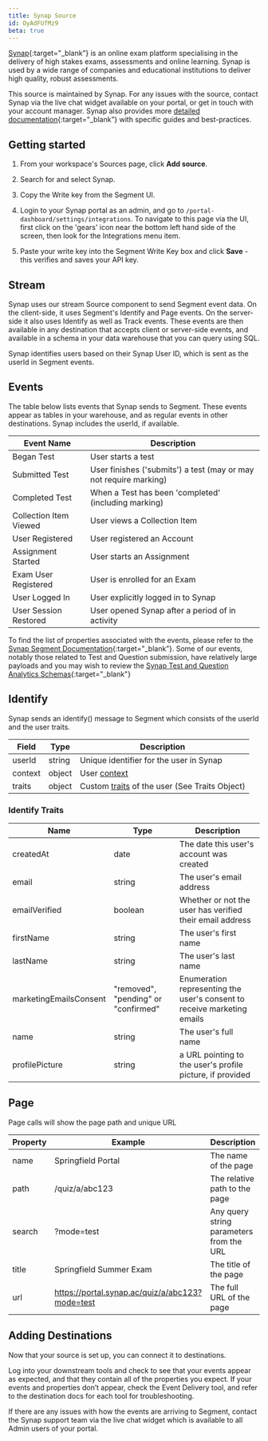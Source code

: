 ```yaml
---
title: Synap Source
id: OyAdFUfMz9
beta: true
---
```


[Synap](https://synap.ac){:target="_blank”} is an online exam platform specialising in the delivery of high stakes exams, assessments and online learning. Synap is used by a wide range of companies and educational institutions to deliver high quality, robust assessments.

This source is maintained by Synap. For any issues with the source, contact Synap via the live chat widget available on your portal, or get in touch with your account manager. Synap also provides more [detailed documentation](https://academy.synap.ac/doc/integrations/segment){:target="_blank”}  with specific guides and best-practices.

## Getting started

1. From your workspace's Sources page, click **Add source**.

2. Search for and select Synap.

3. Copy the Write key from the Segment UI.

4. Login to your Synap portal as an admin, and go to `/portal-dashboard/settings/integrations`. To navigate to this page via the UI, first click on the 'gears' icon near the bottom left hand side of the screen, then look for the Integrations menu item.

5. Paste your write key into the Segment Write Key box and click **Save** - this verifies and saves your API key.

## Stream

Synap uses our stream Source component to send Segment event data. On the client-side, it uses Segment's Identify and Page events. On the server-side it also uses Identify as well as Track events. These events are then available in any destination that accepts client or server-side events, and available in a schema in your data warehouse that you can query using SQL.

Synap identifies users based on their Synap User ID, which is sent as the userId in Segment events.

## Events

The table below lists events that Synap sends to Segment. These events appear as tables in your warehouse, and as regular events in other destinations. Synap includes the userId, if available.

| Event Name             | Description                                                       |
| ---------------------- | ----------------------------------------------------------------- |
| Began Test             | User starts a test                                                |
| Submitted Test         | User finishes ('submits') a test (may or may not require marking) |
| Completed Test         | When a Test has been 'completed' (including marking)              |
| Collection Item Viewed | User views a Collection Item                                      |
| User Registered        | User registered an Account                                        |
| Assignment Started     | User starts an Assignment                                         |
| Exam User Registered   | User is enrolled for an Exam                                      |
| User Logged In         | User explicitly logged in to Synap                                |
| User Session Restored  | User opened Synap after a period of in activity                   |

To find the list of properties associated with the events, please refer to the [Synap Segment Documentation](https://academy.synap.ac/doc/integrations/segment){:target="_blank”}. Some of our events, notably those related to Test and Question submission, have relatively large payloads and you may wish to review the [Synap Test and Question Analytics Schemas](https://academy.synap.ac/doc/integrations/segment/test-and-question-analytics){:target="_blank"}

## Identify

Synap sends an identify() message to Segment which consists of the userId and the user traits.

| Field   | Type   | Description                                                                                               |
| ------- | ------ | --------------------------------------------------------------------------------------------------------- |
| userId  | string | Unique identifier for the user in Synap                                                                   |
| context | object | User [context](https://segment.com/docs/connections/spec/common/#context)                                 |
| traits  | object | Custom [traits](https://segment.com/docs/connections/spec/common/#traits) of the user (See Traits Object) |

### Identify Traits

| Name                   | Type                                | Description                                                             |
| ---------------------- | ----------------------------------- | ----------------------------------------------------------------------- |
| createdAt              | date                                | The date this user's account was created                                |
| email                  | string                              | The user's email address                                                |
| emailVerified          | boolean                             | Whether or not the user has verified their email address                |
| firstName              | string                              | The user's first name                                                   |
| lastName               | string                              | The user's last name                                                    |
| marketingEmailsConsent | "removed", "pending" or "confirmed" | Enumeration representing the user's consent to receive marketing emails |
| name                   | string                              | The user's full name                                                    |
| profilePicture         | string                              | a URL pointing to the user's profile picture, if provided               |


## Page

Page calls will show the page path and unique URL

| Property | Example                                         | Description                              |
| -------- | ----------------------------------------------- | ---------------------------------------- |
| name     | Springfield Portal                              | The name of the page                     |
| path     | /quiz/a/abc123                                  | The relative path to the page            |
| search   | ?mode=test                                      | Any query string parameters from the URL |
| title    | Springfield Summer Exam                         | The title of the page                    |
| url      | https://portal.synap.ac/quiz/a/abc123?mode=test | The full URL of the page                 |

## Adding Destinations

Now that your source is set up, you can connect it to destinations.

Log into your downstream tools and check to see that your events appear as expected, and that they contain all of the properties you expect. If your events and properties don’t appear, check the Event Delivery tool, and refer to the destination docs for each tool for troubleshooting.

If there are any issues with how the events are arriving to Segment, contact the Synap support team via the live chat widget which is available to all Admin users of your portal.
